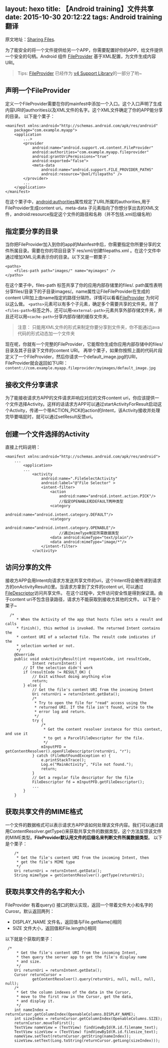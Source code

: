 layout: hexo
title: 【Android training】文件共享
date: 2015-10-30 20:12:22
tags: Android training 翻译
---
原文地址：[Sharing Files](http://developer.android.com/training/secure-file-sharing/index.html).


为了能安全的将一个文件提供给另一个APP，你需要配置好你的APP，给文件提供一个安全的句柄。Android 组件 [FileProvider](http://developer.android.com/reference/android/support/v4/content/FileProvider.html) 基于XML配置，为文件生成内容URI。

>  Tips: [FileProvider](http://developer.android.com/reference/android/support/v4/content/FileProvider.html) 已经作为 [v4 Support Library](http://developer.android.com/tools/support-library/features.html#v4)的一部分了哟~

## 声明一个FileProvider

定义一个FileProvider需要在你的mainfest中添加一个入口。这个入口声明了生成内容URI的authorities以及XML文件的名字。这个XML文件确定了你的APP能分享的目录。
以下是个栗子：
```
<manifest xmlns:android="http://schemas.android.com/apk/res/android"
    package="com.example.myapp">
    <application
        ...>
        <provider
            android:name="android.support.v4.content.FileProvider"
            android:authorities="com.example.myapp.fileprovider"
            android:grantUriPermissions="true"
            android:exported="false">
            <meta-data
                android:name="android.support.FILE_PROVIDER_PATHS"
                android:resource="@xml/filepaths" />
        </provider>
        ...
    </application>
</manifest>
```

在这个栗子中，[android:authorities](http://developer.android.com/guide/topics/manifest/provider-element.html#auth)属性规定了URL所属的authorities,用于FileProvider生成content uri。meta-data 子元素指向了你想分享出去的XML文件，android:resource指定这个文件的路径和名称（并不包括.xml后缀名哟）

## 指定要分享的目录
当你把FileProvider加入到你的app的Mainfest中后，你需要指定你所要分享的文件所属目录。需要在你的项目目录下 res/xml/创建filepaths.xml 。在这个文件中通过增加XML元素表示你的目录。以下又是一颗栗子：
```
<paths>
    <files-path path="images/" name="myimages" />
</paths>
```
在这个栗子中，files-path 标签共享了你的应用内部存储里的files/. path属性表明分享files/目录下的子目录images/。name属性让FileFileProvider在生成的content URI加上由name指定的路径分隔符。详情可以看看[FileProvider](http://developer.android.com/reference/android/support/v4/content/FileProvider.html) 为何可以这么做。
`<paths>`元素可以有多个子元素，确定多个需要共享的文件夹。除了`<files-path>`标签之外，还可以用`<external-path>`元素共享外部存储文件夹，并且还可以用`<cache-path>`分享内部存储的缓存文件夹。

> 注意： 只能用XML文件的形式来制定你要分享到文件夹，你不能通过java代码的形式动态加一个文件夹

现在呢，你就有一个完整的FileProvider，它能帮你生成你应用内部存储中的files/目录及其子目录下文件的content URI。
再举个栗子，如果你按照上面的代码片段定义了一个FileProvider，然后你请求一个default_image.jpg的URI，FileProvider就会返回如下URI：
`content://com.example.myapp.fileprovider/myimages/default_image.jpg`

## 接收文件分享请求
为了能接收请求方APP的文件请求并响应对应的文件content uri，你应该提供一个文件选择Activity。这样的话请求方APP可以通过startActivityForResult启动这个Activity，传递一个带ACTION_PICK的action的Intent，该Activity接收并处理完毕要嗝屁时，就可以通过setResult反馈uri。

## 创建一个文件选择的Activity

直接上代码说明：
```
<manifest xmlns:android="http://schemas.android.com/apk/res/android">
    ...
        <application>
        ...
            <activity
                android:name=".FileSelectActivity"
                android:label="@"File Selector" >
                <intent-filter>
                    <action
                        android:name="android.intent.action.PICK"/>
                        //指定OPENABLE和DEFAULT两种类型
                    <category
                        android:name="android.intent.category.DEFAULT"/>
                    <category
                        android:name="android.intent.category.OPENABLE"/>
                        //通过mimeType制定所需数据类型
                    <data android:mimeType="text/plain"/>
                    <data android:mimeType="image/*"/>
                </intent-filter>
            </activity>
```

## 访问分享的文件

接收方APP会用Intent向请求方发送共享文件的uri，这个Intent将会被传递到请求方的onActivityResult()里。当请求方拿到了文件的cotent uri, 可以通过[FileDescriptor](http://developer.android.com/reference/java/io/FileDescriptor.html)访问共享文件。
在这个过程中，文件访问安全性是得到保证滴。由于content uri不包含目录路径，请求方不能获取到接收方其他的文件。
以下是个栗子~
```
  /*
     * When the Activity of the app that hosts files sets a result and calls
     * finish(), this method is invoked. The returned Intent contains the
     * content URI of a selected file. The result code indicates if the
     * selection worked or not.
     */
    @Override
    public void onActivityResult(int requestCode, int resultCode,
            Intent returnIntent) {
        // If the selection didn't work
        if (resultCode != RESULT_OK) {
            // Exit without doing anything else
            return;
        } else {
            // Get the file's content URI from the incoming Intent
            Uri returnUri = returnIntent.getData();
            /*
             * Try to open the file for "read" access using the
             * returned URI. If the file isn't found, write to the
             * error log and return.
             */
            try {
                /*
                 * Get the content resolver instance for this context, and use it
                 * to get a ParcelFileDescriptor for the file.
                 */
                mInputPFD = getContentResolver().openFileDescriptor(returnUri, "r");
            } catch (FileNotFoundException e) {
                e.printStackTrace();
                Log.e("MainActivity", "File not found.");
                return;
            }
            // Get a regular file descriptor for the file
            FileDescriptor fd = mInputPFD.getFileDescriptor();
            ...
        }
    }
```

## 获取共享文件的MIME格式
一个文件的数据格式可以表示请求方APP该如何处理该文件内容。我们可以通过调用ContentResolver.getType()来获取共享文件的数据类型，这个方法反馈该文件的MIME类型。**FileProvider默认用文件的后缀名来判断文件所属数据类型**。
以下是个栗子：
```
    /*
     * Get the file's content URI from the incoming Intent, then
     * get the file's MIME type
     */
    Uri returnUri = returnIntent.getData();
    String mimeType = getContentResolver().getType(returnUri);
```

## 获取共享文件的名字和大小
FileProvider 有着query() 接口的默认实现，返回一个带着文件大小和名字的Curosr。默认返回两列：

- DISPLAY_NAME
    文件名，返回值与File.getName()相同
- SIZE
 文件大小，返回值和File.length()相同

以下就是个获取的栗子：

```
 /*
     * Get the file's content URI from the incoming Intent,
     * then query the server app to get the file's display name
     * and size.
     */
    Uri returnUri = returnIntent.getData();
    Cursor returnCursor =
            getContentResolver().query(returnUri, null, null, null, null);
    /*
     * Get the column indexes of the data in the Cursor,
     * move to the first row in the Cursor, get the data,
     * and display it.
     */
    int nameIndex = returnCursor.getColumnIndex(OpenableColumns.DISPLAY_NAME);
    int sizeIndex = returnCursor.getColumnIndex(OpenableColumns.SIZE);
    returnCursor.moveToFirst();
    TextView nameView = (TextView) findViewById(R.id.filename_text);
    TextView sizeView = (TextView) findViewById(R.id.filesize_text);
    nameView.setText(returnCursor.getString(nameIndex));
    sizeView.setText(Long.toString(returnCursor.getLong(sizeIndex)));
```










